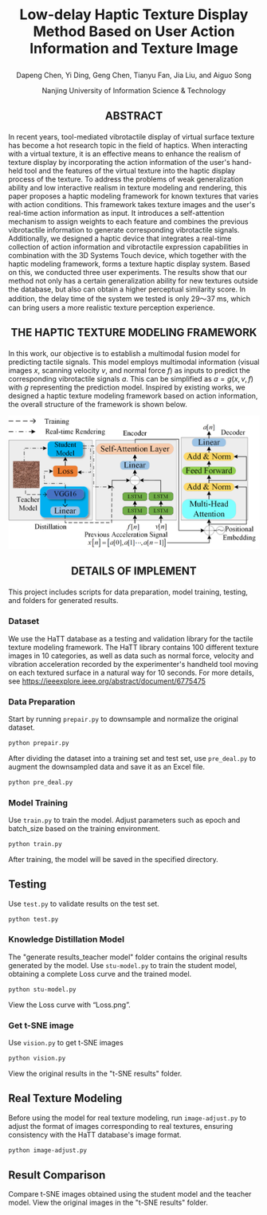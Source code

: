 #  <p align="center">Low-delay Haptic Texture Display Method Based on User Action Information and Texture Image</p>

 <p align="center">Dapeng Chen, Yi Ding, Geng Chen, Tianyu Fan, Jia Liu, and Aiguo Song</p>
  <p align="center">Nanjing University of Information Science & Technology</p>

## <p align="center">ABSTRACT</p>
In recent years, tool-mediated vibrotactile display of virtual surface texture has become a hot research topic in the field of haptics. When interacting with a virtual texture, it is an effective means to enhance the realism of texture display by incorporating the action information of the user's hand-held tool and the features of the virtual texture into the haptic display process of the texture. To address the problems of weak generalization ability and low interactive realism in texture modeling and rendering, this paper proposes a haptic modeling framework for known textures that varies with action conditions. This framework takes texture images and the user's real-time action information as input. It introduces a self-attention mechanism to assign weights to each feature and combines the previous vibrotactile information to generate corresponding vibrotactile signals. Additionally, we designed a haptic device that integrates a real-time collection of action information and vibrotactile expression capabilities in combination with the 3D Systems Touch device, which together with the haptic modeling framework, forms a texture haptic display system. Based on this, we conducted three user experiments. The results show that our method not only has a certain generalization ability for new textures outside the database, but also can obtain a higher perceptual similarity score. In addition, the delay time of the system we tested is only 29～37 ms, which can bring users a more realistic texture perception experience. 

## <p align="center">THE HAPTIC TEXTURE MODELING FRAMEWORK</p>
In this work, our objective is to establish a multimodal fusion model for predicting tactile signals. This model employs multimodal information (visual images ${x}$, scanning velocity ${v}$, and normal force ${f}$) as inputs to predict the corresponding vibrotactile signals ${a}$. This can be simplified as ${a=g(x, v, f)}$ with ${g}$ representing the prediction model. Inspired by existing works, we designed a haptic texture modeling framework based on action information, the overall structure of the framework is shown below.

![image](https://github.com/C-128391/Vibrotactile-Modeling/blob/main/The%20structure%20of%20haptic%20texture%20rendering%20model.png)

## <p align="center">DETAILS OF IMPLEMENT</p>
This project includes scripts for data preparation, model training, testing, and folders for generated results.
### Dataset
We use the HaTT database as a testing and validation library for the tactile texture modeling framework. The HaTT library contains 100 different texture images in 10 categories, as well as data such as normal force, velocity and vibration acceleration recorded by the experimenter's handheld tool moving on each textured surface in a natural way for 10 seconds. 
For more details, see https://ieeexplore.ieee.org/abstract/document/6775475
### Data Preparation
Start by running `prepair.py` to downsample and normalize the original dataset.
```bash
python prepair.py
```
After dividing the dataset into a training set and test set, use `pre_deal.py` to augment the downsampled data and save it as an Excel file.
```bash
python pre_deal.py
```
### Model Training
Use `train.py` to train the model. Adjust parameters such as epoch and batch_size based on the training environment.
```bash
python train.py
```
After training, the model will be saved in the specified directory.

## Testing
Use `test.py` to validate results on the test set.
```bash
python test.py
```

### Knowledge Distillation Model
The "generate results_teacher model" folder contains the original results generated by the model.
Use `stu-model.py` to train the student model, obtaining a complete Loss curve and the trained model.
```bash
python stu-model.py
```
View the Loss curve with “Loss.png”.
### Get t-SNE image
Use `vision.py` to get t-SNE images
```bash
python vision.py
```
View the original results in the "t-SNE results" folder.

## Real Texture Modeling
Before using the model for real texture modeling, run `image-adjust.py` to adjust the format of images corresponding to real textures, ensuring consistency with the HaTT database's image format.

```bash
python image-adjust.py
```

## Result Comparison
Compare t-SNE images obtained using the student model and the teacher model. View the original images in the "t-SNE results" folder.
